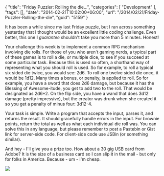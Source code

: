 {
	"title": "Friday Puzzler: Rolling the die...",
	"categories": [
		"Development"
	],
	"tags": [],
	"date": "2014-02-21T10:02:00+06:00",
	"url": "/2014/02/21/Friday-Puzzler-Rolling-the-die",
	"guid": "5159"
}

<p>
It has been a while since my last Friday puzzle, but I ran across something yesterday that I thought would be an excellent little coding challenge. Even better, this one I <i>guarantee</i> shouldn't take you more than 5 minutes. Honest!
</p>
<!--more-->
<p>
Your challenge this week is to implement a common RPG mechanism involving die rolls. For those of you who aren't gaming nerds, a typical part of these games is to roll a die, or multiple dice, to see if you succeed at some particular task. Because this is used so often, a shorthand way of representing what you should roll is used. So for example, to roll a typical six sided die twice, you would see: 2d6. To roll one twelve sided die once, it would be 1d12. Many times a bonus, or penalty, is applied to roll. So for example, you have a sword that does 2d6 damage, but because it has the Blessing of Awesome-itude, you get to add two to the roll. That would be designated as 2d6+2. On the flip side, you have a wand that does 3d12 damage (pretty impressive), but the creator was drunk when she created it so you get a penalty of minus four: 3d12-4.
</p>

<p>
Your task is simple. Write a program that accepts the input, parses it, and returns the result. It should gracefully handle errors in the input. For brownie points, return the total as well as what each individual die roll was. You can solve this in any language, but please remember to post a Pastebin or Gist link for server-side code. For client-side code use JSBin (or something similar). 
</p>

<p>
And hey - I'll give you a prize too. How about a 30 gig USB card from Adobe? It is the size of a business card so I can slip it in the mail - but only for folks in America. Because - um - I'm cheap.
</p>


<img src="https://static.raymondcamden.com/images/fantasy_roleplaying.jpg" />